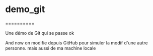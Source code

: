 # demo_git
==========

Une démo de Git qui se passe ok

And now on modifie depuis GitHub pour simuler la modif d'une autre personne.
mais aussi de ma machine locale
